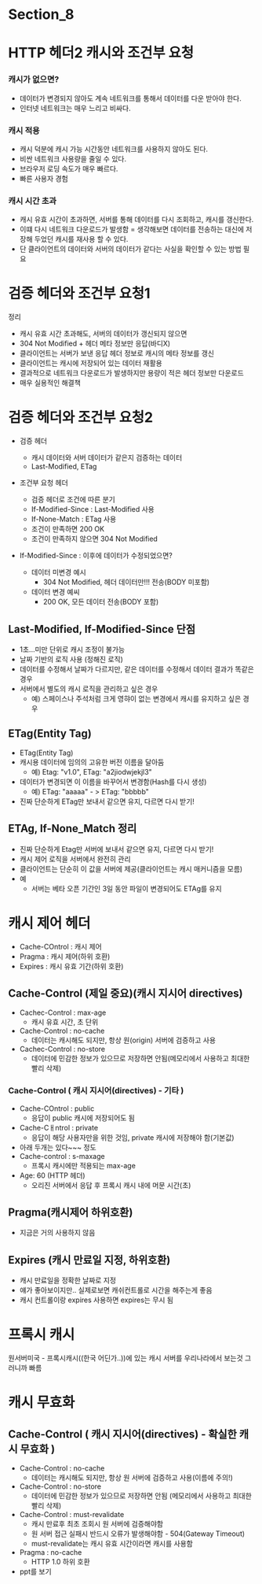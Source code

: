 # Section_8

# HTTP 헤더2 캐시와 조건부 요청

### 캐시가 없으면?
- 데이터가 변경되지 않아도 계속 네트워크를 통해서 데이터를 다운 받아야 한다.
- 인터넷 네트워크는 매우 느리고 비싸다.

### 캐시 적용
- 캐시 덕분에 캐시 가능 시간동안 네트워크를 사용하지 않아도 된다.
- 비싼 네트워크 사용량을 줄일 수 있다.
- 브라우저 로딩 속도가 매우 빠르다.
- 빠른 사용자 경험

### 캐시 시간 초과
- 캐시 유효 시간이 초과하면, 서버를 통해 데이터를 다시 조회하고, 캐시를 갱신한다.
- 이떄 다시 네트워크 다운로드가 발생함
= 생각해보면 데이터를 전송하는 대신에 저장해 두었던 캐시를 재사용 할 수 있다.
- 단 클라이언트의 데이터와 서버의 데이터가 같다는 사실을 확인할 수 있는 방법 필요

# 검증 헤더와 조건부 요청1
정리
- 캐시 유효 시간 초과해도, 서버의 데이터가 갱신되지 않으면
- 304 Not Modified + 헤더 메타 정보만 응답(바디X)
- 클라이언트는 서버가 보낸 응답 헤더 정보로 캐시의 메타 정보를 갱신
- 클라이언트는 캐시에 저장되어 있는 데이터 재활용
- 결과적으로 네트워크 다운로드가 발생하지만 용량이 적은 헤더 정보만 다운로드
- 매우 실용적인 해결책



# 검증 헤더와 조건부 요청2
- 검증 헤더
  - 캐시 데이터와 서버 데이터가 같은지 검증하는 데이터
  - Last-Modified, ETag
- 조건부 요청 헤더
  - 검증 헤더로 조건에 따른 분기
  - If-Modified-Since : Last-Modified 사용
  - If-None-Match : ETag 사용
  - 조건이 만족하면 200 OK
  - 조건이 만족하지 않으면 304 Not Modified

- If-Modified-Since : 이후에 데이터가 수정되었으면?
  - 데이터 미변경 예시
    - 304 Not Modified, 헤더 데이터만!!! 전송(BODY 미포함)
  - 데이터 변경 예씨
    - 200 OK, 모든 데이터 전송(BODY 포함)

## Last-Modified, If-Modified-Since 단점
- 1초...미만 단위로 캐시 조정이 불가능
- 날짜 기반의 로직 사용 (정해진 로직)
- 데이터를 수정해서 날짜가 다르지만, 같은 데이터를 수정해서 데이터 결과가 똑같은 경우
- 서버에서 별도의 캐시 로직을 관리하고 싶은 경우
  - 예) 스페이스나 주석처럼 크게 영햐이 없는 변경에서 캐시를 유지하고 싶은 경우

## ETag(Entity Tag)
- ETag(Entity Tag)
- 캐시용 데이터에 임의의 고유한 버전 이름을 달아둠
  - 예) Etag: "v1.0", ETag: "a2jiodwjekjl3"
- 데이터가 변경되면 이 이름을 바꾸어서 변경함(Hash를 다시 생성)
  - 예) ETag: "aaaaa" - > ETag: "bbbbb"
- 진짜 단순하게 ETag만 보내서 같으면 유지, 다르면 다시 받기!

## ETAg, If-None_Match 정리
- 진짜 단순하게 Etag만 서버에 보내서 같으면 유지, 다르면 다시 받기!
- 캐시 제어 로직을 서버에서 완전히 관리
- 클라이언트는 단순히 이 값을 서버에 제공(클라이언트는 캐시 매커니즘을 모름)
- 예
  - 서버는 베타 오픈 기간인 3일 동안 파일이 변경되어도 ETAg를 유지

# 캐시 제어 헤더
- Cache-COntrol : 캐시 제어
- Pragma : 캐시 제어(하위 호환)
- Expires : 캐시 유효 기간(하위 호환)

## Cache-Control (제일 중요)(캐시 지시어 directives)
- Cachec-Control : max-age
  - 캐시 유효 시간, 초 단위
- Cache-Control : no-cache
  - 데이터는 캐시해도 되지만, 항상 원(origin) 서버에 검증하고 사용
- Cachec-Control : no-store
  - 데이터에 민감한 정보가 있으므로 저장하면 안됨(메모리에서 사용하고 최대한 빨리 삭제)

### Cache-Control ( 캐시 지시어(directives) - 기타 )
- Cache-COntrol : public
  - 응답이 public 캐시에 저장되어도 됨
- Cache-Cㅐntrol : private
  - 응답이 해당 사용자만을 위한 것임, private 캐시에 저장해야 함(기본값)
- 아래 두개는 있다~~~ 정도
- Cache-control : s-maxage
  - 프록시 캐시에만 적용되는 max-age
- Age: 60 (HTTP 헤더)
  - 오리진 서버에서 응답 후 프록시 캐시 내에 머문 시간(초)

## Pragma(캐시제어 하위호환)
- 지금은 거의 사용하지 않음

## Expires (캐시 만료일 지정, 하위호환)
- 캐시 만료일을 정확한 날짜로 지정
- 얘가 좋아보이지만.. 실제로보면 캐쉬컨트롤로 시간을 해주는게 좋음
- 캐시 컨트롤이랑 expires 사용하면 expires는 무시 됨

# 프록시 캐시
원서버미국 - 프록시캐시((한국 어딘가..))에 있는 캐시 서버를 우리나라에서 보는것 그러니까 빠름

# 캐시 무효화

## Cache-Control ( 캐시 지시어(directives) - 확실한 캐시 무효화 )
- Cache-Control : no-cache
  - 데이터는 캐시해도 되지만, 항상 원 서버에 검증하고 사용(이름에 주의!)
- Cache-Control : no-store
  - 데이터에 민감한 정보가 있으므로 저장하면 안됨 (메모리에서 사용하고 최대한 빨리 삭제)
- Cache-Control : must-revalidate
  - 캐시 만료후 최초 조회시 원 서버에 검증해야함
  - 원 서버 접근 실패시 반드시 오류가 발생해야함 - 504(Gateway Timeout)
  - must-revalidate는 캐시 유효 시간이라면 캐시를 사용함
- Pragma : no-cache
  - HTTP 1.0 하위 호환
- ppt를 보기














